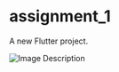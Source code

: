 # assignment_1

A new Flutter project.

 <img src="https://github.com/user-attachments/assets/837e6f32-46fa-4181-b129-ce3ebacb3251" alt="Image Description">

